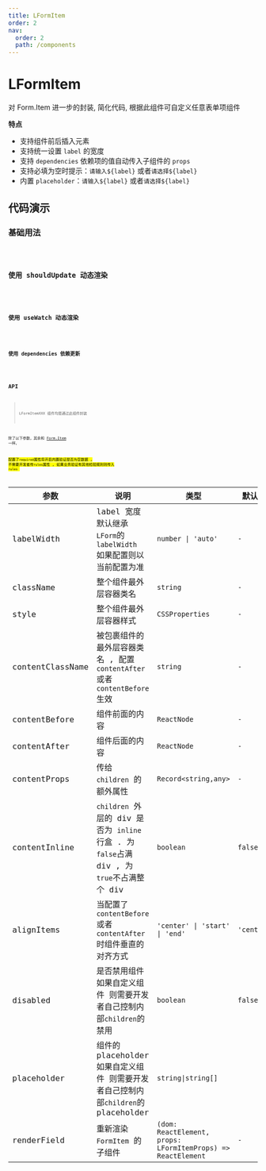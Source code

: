 ```yaml
---
title: LFormItem
order: 2
nav:
  order: 2
  path: /components
---
```


# LFormItem

对 Form.Item 进一步的封装, 简化代码, 根据此组件可自定义任意表单项组件

**特点**

- 支持组件前后插入元素
- 支持统一设置 `label` 的宽度
- 支持 `dependencies` 依赖项的值自动传入子组件的 `props`
- 支持必填为空时提示：`请输入${label}` 或者`请选择${label}`
- 内置 `placeholder`：`请输入${label}` 或者`请选择${label}`

## 代码演示

### 基础用法

<code src='./demos/Demo2.tsx'>

### 使用 shouldUpdate 动态渲染

<code src='./demos/Demo1.tsx'>

### 使用 useWatch 动态渲染

<code src='./demos/Demo3.tsx'>

### 使用 dependencies 依赖更新

<code src='./demos/Demo4.tsx'>

## API

> LFormItemXXX 组件均是通过此组件封装

除了以下参数，其余和 [Form.Item](https://4x.ant.design/components/form-cn/#Form.Item) 一样。

<mark>配置了`required`属性将开启内置验证是否为空数据 , 不需要开发者传`rules`属性 , 如果业务验证有其他检验规则则传入 `rules` </mark>

| 参数 | 说明 | 类型 | 默认值 |
| --- | --- | --- | --- |
| labelWidth | label 宽度 默认继承 `LForm`的 `labelWidth` 如果配置则以当前配置为准 | `number \| 'auto'` | `-` |
| className | 整个组件最外层容器类名 | `string` | `-` |
| style | 整个组件最外层容器样式 | `CSSProperties` | `-` |
| contentClassName | 被包裹组件的最外层容器类名 , 配置 `contentAfter` 或者 `contentBefore` 生效 | `string` | `-` |
| contentBefore | 组件前面的内容 | `ReactNode` | `-` |
| contentAfter | 组件后面的内容 | `ReactNode` | `-` |
| contentProps | 传给 `children` 的额外属性 | `Record<string,any>` | `-` |
| contentInline | `children` 外层的 div 是否为 `inline`行盒 . 为`false`占满 div , 为`true`不占满整个 div | `boolean` | `false` |
| alignItems | 当配置了 `contentBefore` 或者 `contentAfter` 时组件垂直的对齐方式 | `'center' \| 'start' \| 'end'` | `'center'` |
| disabled | 是否禁用组件<br>如果自定义组件 则需要开发者自己控制内部`children`的禁用 | `boolean` | `false` |
| placeholder | 组件的 placeholder<br>如果自定义组件 则需要开发者自己控制内部`children`的 placeholder | `string\|string[]` |
| renderField | 重新渲染 `FormItem` 的子组件 | `(dom: ReactElement, props: LFormItemProps) => ReactElement` | `-` |
